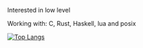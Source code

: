 Interested in low level

Working with: C, Rust, Haskell, lua and posix

[![Top Langs](https://github-readme-stats.vercel.app/api/top-langs/?username=SqLait)](https://github.com/anuraghazra/github-readme-stats)
